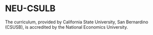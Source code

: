 # NEU-CSULB
The curriculum, provided by California State University, San Bernardino (CSUSB), is accredited by the National Economics University. 
